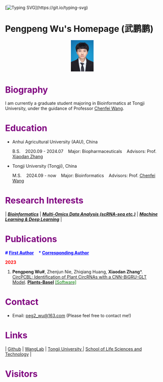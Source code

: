 [![Typing SVG](https://readme-typing-svg.demolab.com?font=Sedan+SC&pause=1000&color=A801FF&width=435&lines=%F0%9F%94%A5+WELCOME+TO+MY+PERSONAL+PAGE!;%F0%9F%8D%8A+KNOW+YOURSELF+AND+KEEP+YOURSELF!)](https://git.io/typing-svg)

# Pengpeng Wu's Homepage (武鹏鹏)


<div style="text-align: center;">
  <img src="_static/photo.jpg" alt="photo" style="zoom: 10%;">
</div>

# <font color=purple>Biography</font>

I am currently a graduate student majoring in Bioinformatics at Tongji University, under the guidance of Professor [Chenfei Wang](https://life.tongji.edu.cn/46/27/c12618a149031/page.htm).

# <font color=purple>Education</font>

- Anhui Agricultural University (AAU), China

  B.S.&nbsp;&nbsp;&nbsp;&nbsp;2020.09 - 2024.07&nbsp;&nbsp;&nbsp;&nbsp;Major: Biopharmaceuticals&nbsp;&nbsp;&nbsp;&nbsp;Advisors: Prof. [Xiaodan Zhang](https://jsxx.ahau.edu.cn/ch/jsxx_show.html?zgh=2004060)

- Tongji University (Tongji), China
  
  M.S.&nbsp;&nbsp;&nbsp;&nbsp;2024.09 - now&nbsp;&nbsp;&nbsp;&nbsp;Major: Bioinformatics&nbsp;&nbsp;&nbsp;&nbsp;Advisors: Prof. [Chenfei Wang](https://life.tongji.edu.cn/46/27/c12618a149031/page.htm)

# <font color=purple>Research Interests</font>

| ***<u>Bioinformatics</u>*** | ***<u>Multi-Omics Data Analysis (scRNA-seq etc.)</u>*** | ***<u>Machine Learning & Deep Learning</u>*** |

# <font color=purple>Publications</font>

<b style="color: blue">\# <u>First Author</u></b>&nbsp;&nbsp;&nbsp;&nbsp;<b style="color: blue">\* <u>Corresponding Author</u></b>

<b style="color: red">2023</b>

1. **Pengpeng Wu#**, Zhenjun Nie, Zhiqiang Huang, **Xiaodan Zhang***. [CircPCBL: Identification of Plant CircRNAs with a CNN-BiGRU-GLT Model](https://www.mdpi.com/2223-7747/12/8/1652). **<u>Plants-Basel</u>** [<font color=green>[Software]</font>](https://github.com/Peg-Wu/CircPCBL)

# <font color=purple>Contact</font>

- Email: peg2_wu@163.com (Please feel free to contact me!)

# <font color=purple>Links</font>

| [Github](https://github.com/Peg-Wu) | [WangLab](https://wanglabtongji.github.io) | [Tongji University ](https://www.tongji.edu.cn)| [School of Life Sciences and Technology](https://life.tongji.edu.cn/main.htm) |

# <font color=purple>Visitors</font>

<script type="text/javascript" id="clstr_globe" src="//clustrmaps.com/globe.js?d=cMuCMHUUQdD6uLRw-SJWj0bBsgXle74QRc_UT2MKMdc&w=250"></script>
